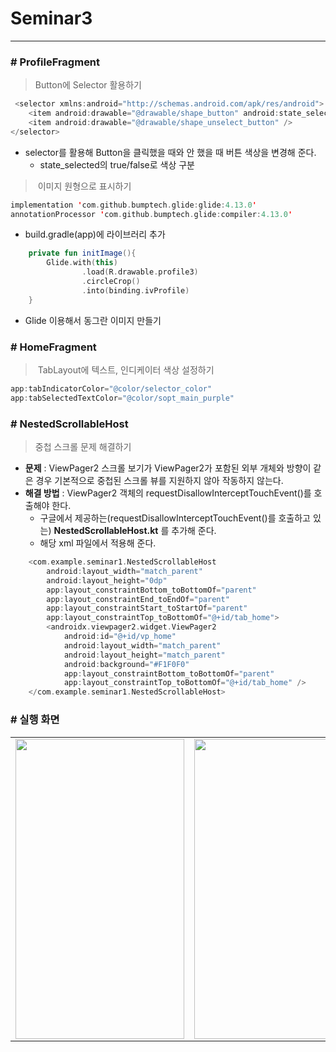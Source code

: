 # Seminar3
--- 
### # ProfileFragment 
> Button에 Selector 활용하기 
``` kotlin
 <selector xmlns:android="http://schemas.android.com/apk/res/android">
    <item android:drawable="@drawable/shape_button" android:state_selected="true"/>
    <item android:drawable="@drawable/shape_unselect_button" />
</selector>
```
+ selector를 활용해 Button을 클릭했을 때와 안 했을 때 버튼 색상을 변경해 준다. 
    + state_selected의 true/false로 색상 구분 
 

> 이미지 원형으로 표시하기 
``` kotlin
implementation 'com.github.bumptech.glide:glide:4.13.0'
annotationProcessor 'com.github.bumptech.glide:compiler:4.13.0'
```
+ build.gradle(app)에 라이브러리 추가
 
``` kotlin
    private fun initImage(){
        Glide.with(this)
                .load(R.drawable.profile3)
                .circleCrop()
                .into(binding.ivProfile)
    }
```
+ Glide 이용해서 동그란 이미지 만들기 
 
### # HomeFragment 
> TabLayout에 텍스트, 인디케이터 색상 설정하기 
``` kotlin
app:tabIndicatorColor="@color/selector_color"
app:tabSelectedTextColor="@color/sopt_main_purple"
```

### # NestedScrollableHost
> 중첩 스크롤 문제 해결하기 
+ __문제__ : ViewPager2 스크롤 보기가 ViewPager2가 포함된 외부 개체와 방향이 같은 경우 기본적으로 중첩된 스크롤 뷰를 지원하지 않아 작동하지 않는다. 
 
+ __해결 방법__ : ViewPager2 객체의 requestDisallowInterceptTouchEvent()를 호출해야 한다. 
    + 구글에서 제공하는(requestDisallowInterceptTouchEvent()를 호출하고 있는) __NestedScrollableHost.kt__ 를 추가해 준다. 
    + 해당 xml 파일에서 적용해 준다. 
``` kotlin
    <com.example.seminar1.NestedScrollableHost
        android:layout_width="match_parent"
        android:layout_height="0dp"
        app:layout_constraintBottom_toBottomOf="parent"
        app:layout_constraintEnd_toEndOf="parent"
        app:layout_constraintStart_toStartOf="parent"
        app:layout_constraintTop_toBottomOf="@+id/tab_home">
        <androidx.viewpager2.widget.ViewPager2
            android:id="@+id/vp_home"
            android:layout_width="match_parent"
            android:layout_height="match_parent"
            android:background="#F1F0F0"
            app:layout_constraintBottom_toBottomOf="parent"
            app:layout_constraintTop_toBottomOf="@+id/tab_home" />
    </com.example.seminar1.NestedScrollableHost>
```
### # 실행 화면 

<table>
  <tr>
    <td><img src="https://user-images.githubusercontent.com/62695395/167148577-1563c1de-142c-471b-9134-06410c4efe69.gif" width="270" height="480" /></td><td><img src="https://user-images.githubusercontent.com/62695395/167148688-7e54e6ff-e39e-4ac9-9852-6da97a8d8e3a.gif"  width="270" height="480" /></td>
  <tr>
</table>

